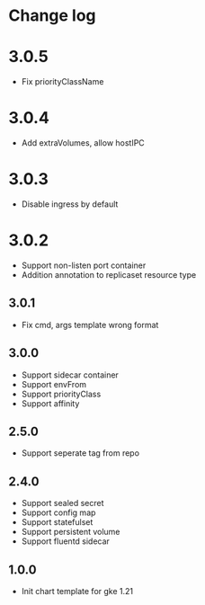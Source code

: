# Change log

# 3.0.5
- Fix priorityClassName

# 3.0.4
- Add extraVolumes, allow hostIPC

# 3.0.3
- Disable ingress by default

# 3.0.2
- Support non-listen port container
- Addition annotation to replicaset resource type

## 3.0.1
- Fix cmd, args template wrong format
## 3.0.0
- Support sidecar container
- Support envFrom
- Support priorityClass
- Support affinity
## 2.5.0
- Support seperate tag from repo
## 2.4.0
- Support sealed secret
- Support config map
- Support statefulset
- Support persistent volume
- Support fluentd sidecar

## 1.0.0
- Init chart template for gke 1.21
